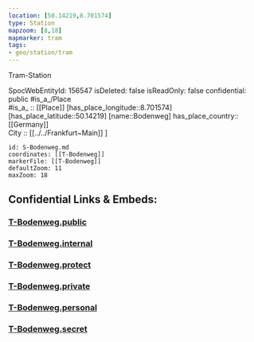 ```yaml
---
location: [50.14219,8.701574] 
type: Station 
mapzoom: [8,18] 
mapmarker: tram 
tags:
- geo/station/tram
---
```


Tram-Station

SpocWebEntityId: 156547
isDeleted: false
isReadOnly: false
confidential: public
#is_a_/Place  
#is_a_ :: [[Place]] 
[has_place_longitude::8.701574] 
[has_place_latitude::50.14219] 
[name::Bodenweg] 
has_place_country:: [[Germany]]  
City :: [[../../Frankfurt~Main]] ] 


```leaflet
id: S-Bodenweg.md
coordinates: [[T-Bodenweg]] 
markerFile: [[T-Bodenweg]] 
defaultZoom: 11 
maxZoom: 18
```


## Confidential Links & Embeds: 

### [T-Bodenweg.public](/_public/\Earth\Continent\Europe\Europe~Central\Germany\Germany~West\Hessen\counties~Hessen\Frankfurt~Main\Stations-FFM~TT-Bodenweg.public.md) 

### [T-Bodenweg.internal](/_internal/\Earth\Continent\Europe\Europe~Central\Germany\Germany~West\Hessen\counties~Hessen\Frankfurt~Main\Stations-FFM~TT-Bodenweg.internal.md) 

### [T-Bodenweg.protect](/_protect/\Earth\Continent\Europe\Europe~Central\Germany\Germany~West\Hessen\counties~Hessen\Frankfurt~Main\Stations-FFM~TT-Bodenweg.protect.md) 

### [T-Bodenweg.private](/_private/\Earth\Continent\Europe\Europe~Central\Germany\Germany~West\Hessen\counties~Hessen\Frankfurt~Main\Stations-FFM~TT-Bodenweg.private.md) 

### [T-Bodenweg.personal](/_personal/\Earth\Continent\Europe\Europe~Central\Germany\Germany~West\Hessen\counties~Hessen\Frankfurt~Main\Stations-FFM~TT-Bodenweg.personal.md) 

### [T-Bodenweg.secret](/_secret/\Earth\Continent\Europe\Europe~Central\Germany\Germany~West\Hessen\counties~Hessen\Frankfurt~Main\Stations-FFM~TT-Bodenweg.secret.md)

